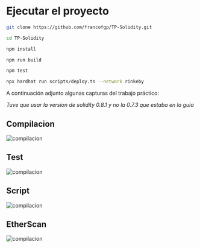 # Ejecutar el proyecto


```bash
git clone https://github.com/francofgp/TP-Solidity.git

cd TP-Solidity

npm install

npm run build

npm test

npx hardhat run scripts/deploy.ts --network rinkeby

```

A continuación adjunto algunas capturas del trabajo práctico:

*Tuve que usar la version de solidity 0.8.1 y no la 0.7.3 que estaba en la guía*

## Compilacion
![compilacion](/hardhat-ts-tutorial/photos/compilacion.png)

## Test
![compilacion](/hardhat-ts-tutorial/photos/test.png)

## Script
![compilacion](/hardhat-ts-tutorial/photos/script.png)

## EtherScan
![compilacion](/hardhat-ts-tutorial/photos/rinkeby.png)


